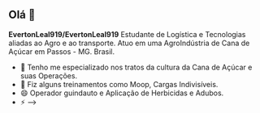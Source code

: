 ## Olá 👋
**EvertonLeal919/EvertonLeal919** 
Estudante de Logística e Tecnologias aliadas ao Agro e ao transporte.
Atuo em uma AgroIndústria de Cana de Açúcar em Passos - MG. Brasil.
- 🌱 Tenho me especializado nos tratos da cultura da Cana de Açúcar e suas Operações.
- 👯 Fiz alguns treinamentos como Moop, Cargas Indivisíveis.
- 😄 Operador guindauto e Aplicação de Herbicidas e Adubos.
- ⚡ 
-->
